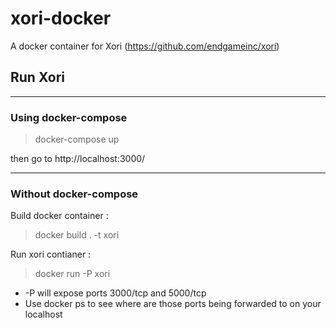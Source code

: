 # xori-docker
A docker container for Xori (https://github.com/endgameinc/xori)

## Run Xori
___
### Using docker-compose
> docker-compose up

then go to http://localhost:3000/
___
### Without docker-compose

Build docker container :
> docker build . -t xori

Run xori contianer :  
> docker run -P xori
* -P will expose ports 3000/tcp and 5000/tcp
* Use docker ps to see where are those ports being forwarded to on your localhost


